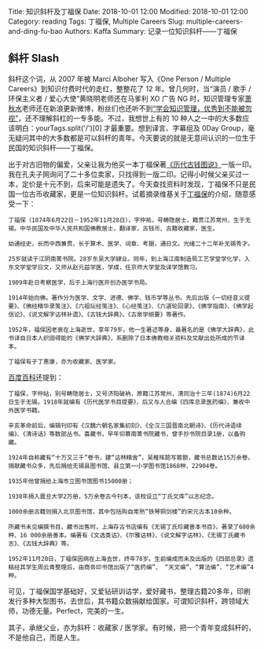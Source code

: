 Title: 知识斜杆及丁福保
Date: 2018-10-01 12:00
Modified: 2018-10-01 12:00
Category: reading
Tags: 丁福保, Multiple Careers
Slug: multiple-careers-and-ding-fu-bao
Authors: Kaffa
Summary: 记录一位知识斜杆——丁福保

## 斜杆 Slash

斜杆这个词，从 2007 年被 Marci Alboher 写入《One Person / Multiple Careers》到知识付费时代的走红，整整花了 12 年。曾几何时，当“演员 / 歌手 / 环保主义者 / 爱心大使”黄晓明老师还在马爹利 XO 广告 NG 时，知识管理专家[萧秋水][4]老师还在新浪更新微博，粉丝们也还听不到[“学会知识管理，优秀到不能被忽视”][5]，还不理解斜杠的一专多能。不过，我想世上有的 10 种人之一中的大多数应该明白：yourTags.split('/')[0] 才最重要。想到译言、字幕组及 0Day Group，毫无疑问其中的大多数都是可以斜杆的青年。今天要说的就是无意间认识的一位生于民国的知识斜杆——丁福保。

出于对古旧物的偏爱，父亲让我为他买一本丁福保著[《历代古钱图说》][1]一版一印。我在孔夫子网询问了二十多位卖家，只找得到一版二印。记得小时候父亲买过一本，定价是十元不到，后来可能是遗失了。今天查找资料时发现，丁福保不只是民国一位古币收藏家，更是一位知识斜杆。试着摘录维基关于[丁福保][2]的介绍，随意感受一下：

    丁福保（1874年6月22日－1952年11月28日），字仲祐，号畴隐居士，籍贯江苏常州，生于无锡。中华民国及中华人民共和国佛教居士，翻译家，古钱币、古籍收藏家，医生。

    幼通经史，长而中西兼贯，长于算术、医学、词章、考据，通日文。光绪二十二年补无锡秀才。

    25岁就读于江阴南菁书院。28岁东吴大学肄业。同年，到上海江南制造局工艺学堂学化学，入东文学堂学日文，又师从赵元益学医，学成，任京师大学堂及译学馆教习。

    1909年赴日考察医学，后于上海行医并创办医学书局。

    1914年始向佛。著作分为医学、文学、进德、佛学、钱币学等丛书。先后出版《一切经音义提要》、《佛经精华录笺注》、《六祖坛经笺注》、《心经笺注》、《六道轮回录》、《佛学指南》、《佛学起信论》、《说文解字诂林补遗》、《古钱大辞典》、《古泉学纲要》等著作。

    1952年，福保因老衰在上海逝世，享年79岁。他一生著述等身，最著名的是《佛学大辞典》，此书译自日本人织田得能的《佛学大辞典》，系删除了日本佛教相关资料及文献出处所成的节译本。

    丁福保有子丁惠康，亦为收藏家、医学家。

[百度百科][3]还提到：

    丁福保，字仲祜，别号畴隐居士，又号济阳破衲，原籍江苏常州，清同治十三年(1874)6月22日生于无锡。1918年就编有《历代医学书目提要》，后又与人合编《四库总录医药编》，兼收中外医学书籍。

    辛亥革命前后，编辑刊印有《汉魏六朝名家集初刻》、《全汉三国晋南北朝诗》、《历代诗语续编》、《清诗话》等数部丛书。喜藏书，早年仰慕南菁书院藏书，曾手抄书院目录1册，以备购藏。

    1924年自称藏有“十万又三千”卷书，建“诂林精舍”，吴稚晖题写匾额，藏书总数达15万余卷。捐献藏书众多，先后捐给无锡县图书馆、县立第一小学图书馆1868种，22904卷。

    1935年他曾捐给上海市立图书馆图书15000册；

    1938年捐入震旦大学2万册，5万余卷古今刊本，该校设立“丁氏文库”以志纪念。

    1000余册古籍则捐入北京图书馆，其中包括购自常熟“铁琴铜剑楼”的宋元古本10余种。

    所藏书未见编撰书目，藏书出售时，上海存古书店编有《无锡丁氏珍藏善本书目》，著录了600余种、16 000余册善本。编著有《文选类诂》、《尔雅诂林》、《说文解字诂林》、《无锡丁氏藏书志》、《古钱大辞典》等。

    1952年11月28日，丁福保因病在上海去世，终年78岁。生前编成而未及出版的《四部总录》遗稿经其学生周云青整理后，由商务印书馆出版了“医药编”、 “天文编”、“算法编”、“艺术编”4种。

可见，丁福保国学基础好，又爱钻研训诂学，爱好藏书，整理古籍20多年，印刷发行多种大型图书，去世后，其书籍众数捐献给国家。可谓知识斜杆，跨领域大师，功德无量。Perfect，完美的一生。

其子，承继父业，亦为斜杆：收藏家 / 医学家。有时候，把一个青年变成斜杆的，不是他自己，而是人生。

[1]: https://book.douban.com/subject/2338993/
[2]: https://zh.wikipedia.org/wiki/%E4%B8%81%E7%A6%8F%E4%BF%9D
[3]: https://baike.baidu.com/item/%E4%B8%81%E7%A6%8F%E4%BF%9D
[4]: https://www.douban.com/people/qsxiao/
[5]: https://www.ximalaya.com/jiaoyu/5200130/
